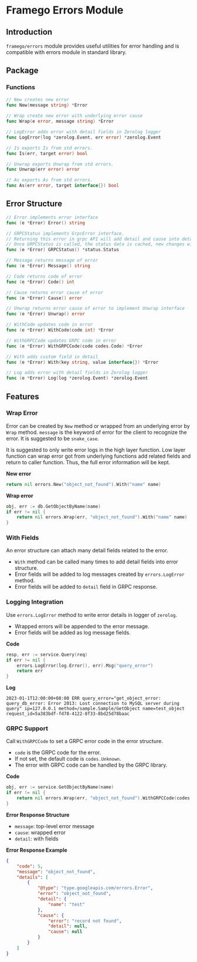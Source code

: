 # Framego Errors Module

## Introduction

`framego/errors` module provides useful utilities for error handling and is compatible with errors module in standard library.

## Package

### Functions

```go
// New creates new error
func New(message string) *Error
 
// Wrap create new error with underlying error cause
func Wrap(e error, message string) *Error

// LogError adds error with detail fields in Zerolog logger
func LogError(log *zerolog.Event, err error) *zerolog.Event

// Is exports Is from std errors.
func Is(err, target error) bool

// Unwrap exports Unwrap from std errors.
func Unwrap(err error) error

// As exports As from std errors.
func As(err error, target interface{}) bool
```

## Error Structure

```go
// Error implements error interface
func (e *Error) Error() string

// GRPCStatus implements GrpcError interface.
// Returning this error in grpc API will add detail and cause into details field in GRPC error response.
// Once GRPCStatus is called, the status data is cached, new changes will not be reflected in new calls.
func (e *Error) GRPCStatus() *status.Status

// Message returns message of error
func (e *Error) Message() string

// Code returns code of error
func (e *Error) Code() int

// Cause returns error cause of error
func (e *Error) Cause() error

// Unwrap returns error cause of error to implement Unwrap interface
func (e *Error) Unwrap() error

// WithCode updates code in error
func (e *Error) WithCode(code int) *Error

// WithGRPCCode updates GRPC code in error
func (e *Error) WithGRPCCode(code codes.Code) *Error 

// With adds custom field in detail
func (e *Error) With(key string, value interface{}) *Error

// Log adds error with detail fields in Zerolog logger
func (e *Error) Log(log *zerolog.Event) *zerolog.Event
```

## Features

### Wrap Error

Error can be created by `New` method or wrapped from an underlying error by `Wrap` method. `message` is the keyword of error for the client to recognize the error. It is suggested to be `snake_case`. 

It is suggested to only write error logs in the high layer function. Low layer function can wrap error got from underlying functions add related fields and return to caller function. Thus, the full error information will be kept.

**New error**

```go
return nil errors.New("object_not_found").With("name" name)
```

**Wrap error**

```go
obj, err := db.GetObjectByName(name)
if err != nil {
    return nil errors.Wrap(err, "object_not_found").With("name" name)
}
```

### With Fields

An error structure can attach many detail fields related to the error.
- `With` method can be called many times to add detail fields into error structure.
- Error fields will be added to log messages created by `errors.LogError` method.
- Error fields will be added to `detail` field in GRPC response.

### Logging Integration

Use `errors.LogError` method to write error details in logger of `zerolog`.
- Wrapped errors will be appended to the error message.
- Error fields will be added as log message fields.

**Code**

```go
resp, err := service.Query(req)
if err != nil {
    errors.LogError(log.Error(), err).Msg("query_error")
    return err
}
```

**Log**

```
2023-01-1T12:00:00+08:00 ERR query_error="get_object_error: query_db_error: Error 2013: Lost connection to MySQL server during query" ip=127.0.0.1 method=/sample.Sample/GetObject name=test_object request_id=5a383bdf-fd78-4122-8f33-8bd25d78baac
```

### GRPC Support

Call `WithGRPCCode` to set a GRPC error code in the error structure.
- `code` is the GRPC code for the error.
- If not set, the default code is `codes.Unknown`.
- The error with GRPC code can be handled by the GRPC library.

**Code**

```go
obj, err := service.GetObjectByName(name)
if err != nil {
    return nil errors.Wrap(err, "object_not_found").WithGRPCCode(codes.NotFound).With("name" name)
}
```

**Error Response Structure**

- `message`: top-level error message
- `cause`: wrapped error
- `detail`: with fields

**Error Response Example**

```json
{
    "code": 5,
    "message": "object_not_found",
    "details": [
        {
            "@type": "type.googleapis.com/errors.Error",
            "error": "object_not_found",
            "detail": {
                "name": "test"
            },
            "cause": {
                "error": "record not found",
                "detail": null,
                "cause": null
            }
        }
    ]
}
```
